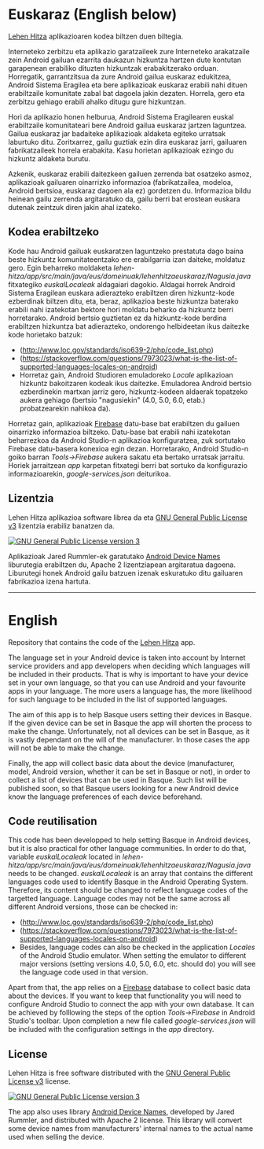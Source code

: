 # Euskaraz (English below)
[Lehen Hitza](https://play.google.com/store/apps/details?id=eus.domeinuak.lehenhitzaeuskaraz) aplikazioaren kodea biltzen duen biltegia.

Interneteko zerbitzu eta aplikazio garatzaileek zure Interneteko arakatzaile zein Android gailuan ezarrita daukazun hizkuntza hartzen dute kontutan garapenean erabiliko dituzten hizkuntzak erabakitzerako orduan. Horregatik, garrantzitsua da zure Android gailua euskaraz edukitzea, Android Sistema Eragilea eta bere aplikazioak euskaraz erabili nahi dituen erabiltzaile komunitate zabal bat dagoela jakin dezaten. Horrela, gero eta zerbitzu gehiago erabili ahalko ditugu gure hizkuntzan.

Hori da aplikazio honen helburua, Android Sistema Eragilearen euskal erabiltzaile komunitateari bere Android gailua euskaraz jartzen laguntzea. Gailua euskaraz jar badaiteke aplikazioak aldaketa egiteko urratsak laburtuko ditu. Zoritxarrez, gailu guztiak ezin dira euskaraz jarri, gailuaren fabrikatzaileek horrela erabakita. Kasu horietan aplikazioak ezingo du hizkuntz aldaketa burutu.

Azkenik, euskaraz erabili daitezkeen gailuen zerrenda bat osatzeko asmoz, aplikazioak gailuaren oinarrizko informazioa (fabrikatzailea, modeloa, Android bertsioa, euskaraz dagoen ala ez) gordetzen du. Informazioa bildu heinean gailu zerrenda argitaratuko da, gailu berri bat erostean euskara dutenak zeintzuk diren jakin ahal izateko.

## Kodea erabiltzeko
Kode hau Android gailuak euskaratzen laguntzeko prestatuta dago baina beste hizkuntz komunitateentzako ere erabilgarria izan daiteke, moldatuz gero. Egin beharreko moldaketa  *lehen-hitza/app/src/main/java/eus/domeinuak/lehenhitzaeuskaraz/Nagusia.java* fitxategiko *euskalLocaleak* aldagaiari dagokio. Aldagai horrek Android Sistema Eragilean euskara adierazteko erabiltzen diren hizkuntz-kode ezberdinak biltzen ditu, eta, beraz, aplikazioa beste hizkuntza baterako erabili nahi izatekotan bektore hori moldatu beharko da hizkuntz berri horretarako. Android bertsio guztietan ez da hizkuntz-kode berdina erabiltzen hizkuntza bat adierazteko, ondorengo helbideetan ikus daitezke kode horietako batzuk:
* (http://www.loc.gov/standards/iso639-2/php/code_list.php)
* (https://stackoverflow.com/questions/7973023/what-is-the-list-of-supported-languages-locales-on-android)
* Horretaz gain, Android Studioren emuladoreko *Locale* aplikazioan hizkuntz bakoitzaren kodeak ikus daitezke. Emuladorea Android bertsio ezberdinekin martxan jarriz gero, hizkuntz-kodeen aldaerak topatzeko aukera gehiago (bertsio "nagusiekin" (4.0, 5.0, 6.0, etab.) probatzearekin nahikoa da).

Horretaz gain, aplikazioak [Firebase](https://firebase.google.com/) datu-base bat erabiltzen du gailuen oinarrizko informazioa biltzeko. Datu-base bat erabili nahi izatekotan beharrezkoa da Android Studio-n aplikazioa konfiguratzea, zuk sortutako Firebase datu-basera konexioa egin dezan. Horretarako, Android Studio-n goiko barran *Tools->Firebase* aukera sakatu eta bertako urratsak jarraitu. Horiek jarraitzean *app* karpetan fitxategi berri bat sortuko da konfigurazio informazioarekin, *google-services.json* deiturikoa.

## Lizentzia

Lehen Hitza aplikazioa software librea da eta [GNU General Public License v3](http://www.gnu.org/licenses/gpl.html) lizentzia erabiliz banatzen da.

<a rel="license" href="http://www.gnu.org/licenses/gpl.html"><img alt="GNU General Public License version 3" style="border-width:0" src="http://www.gnu.org/graphics/gplv3-127x51.png" /></a>

Aplikazioak Jared Rummler-ek garatutako [Android Device Names](https://github.com/jaredrummler/AndroidDeviceNames) liburutegia erabiltzen du, Apache 2 lizentziapean argitaratua dagoena. Liburutegi honek Android gailu batzuen izenak eskuratuko ditu gailuaren fabrikazioa izena hartuta.

***

# English

Repository that contains the code of the [Lehen Hitza](https://play.google.com/store/apps/details?id=eus.domeinuak.lehenhitzaeuskaraz) app.

The language set in your Android device is taken into account by Internet service providers and app developers when deciding which languages will be included in their products. That is why is important to have your device set in your own language, so that you can use Android and your favourite apps in your language. The more users a language has, the more likelihood for such language to be included in the list of supported languages.

The aim of this app is to help Basque users setting their devices in Basque. If the given device can be set in Basque the app will shorten the process to make the change. Unfortunately, not all devices can be set in Basque, as it is vastly dependant on the will of the manufacturer. In those cases the app will not be able to make the change.

Finally, the app will collect basic data about the device (manufacturer, model, Android version, whether it can be set in Basque or not), in order to collect a list of devices that can be used in Basque. Such list will be published soon, so that Basque users looking for a new Android device know the language preferences of each device beforehand.

## Code reutilisation
This code has been developped to help setting Basque in Android devices, but it is also practical for other language communities. In order to do that, variable *euskalLocaleak* located in *lehen-hitza/app/src/main/java/eus/domeinuak/lehenhitzaeuskaraz/Nagusia.java* needs to be changed. *euskalLocaleak* is an array that contains the different languages code used to identify Basque in the Android Operating System. Therefore, its content should be changed to reflect language codes of the targetted language. Language codes may not be the same across all different Android versions, those can be checked in:
* (http://www.loc.gov/standards/iso639-2/php/code_list.php)
* (https://stackoverflow.com/questions/7973023/what-is-the-list-of-supported-languages-locales-on-android)
* Besides, language codes can also be checked in the application *Locales* of the Android Studio emulator. When setting the emulator to different major versions (setting versions 4.0, 5.0, 6.0, etc. should do) you will see the language code used in that version.

Apart from that, the app relies on a [Firebase](https://firebase.google.com/) database to collect basic data about the devices. If you want to keep that functionality you will need to configure Android Studio to connect the app with your own database. It can be achieved by folllowing the steps of the option *Tools->Firebase* in Android Studio's toolbar. Upon completion a new file called *google-services.json* will be included with the configuration settings in the *app* directory.

## License

Lehen Hitza is free software distributed with the [GNU General Public License v3](http://www.gnu.org/licenses/gpl.html) license.

<a rel="license" href="http://www.gnu.org/licenses/gpl.html"><img alt="GNU General Public License version 3" style="border-width:0" src="http://www.gnu.org/graphics/gplv3-127x51.png" /></a>

The app also uses library [Android Device Names](https://github.com/jaredrummler/AndroidDeviceNames), developed by Jared Rummler, and distributed with Apache 2 license. This library will convert some device names from manufacturers' internal names to the actual name used when selling the device.
